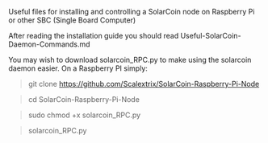 Useful files for installing and controlling a SolarCoin node on Raspberry Pi or other SBC (Single Board Computer)

After reading the installation guide you should read Useful-SolarCoin-Daemon-Commands.md

You may wish to download solarcoin_RPC.py to make using the solarcoin daemon easier.  On a Raspberry PI simply:

> git clone https://github.com/Scalextrix/SolarCoin-Raspberry-Pi-Node

> cd SolarCoin-Raspberry-Pi-Node

> sudo chmod +x solarcoin_RPC.py

> solarcoin_RPC.py
